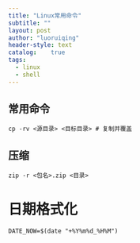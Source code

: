 ```yaml
---
title: "Linux常用命令"
subtitle: ""
layout: post
author: "luoruiqing"
header-style: text
catalog:    true
tags:
  - linux
  - shell
---
```



## 常用命令
```shell
cp -rv <源目录> <目标目录> # 复制并覆盖
```

## 压缩
```
zip -r <包名>.zip <目录>
```

# 日期格式化
```
DATE_NOW=$(date "+%Y%m%d_%H%M")
```